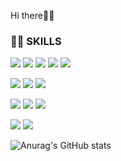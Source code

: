 Hi there🙋‍♀️ 


### 👩‍💻 SKILLS

<img src="https://img.shields.io/badge/python-181717?style=flat-square&logo=python&logoColor=blue"> <img src="https://img.shields.io/badge/c-00599C?style=flat-square&logo=c%2B%2B&logoColor=white"/> <img src="https://img.shields.io/badge/c++-00599C?style=flat-square&logo=c%2B%2B&logoColor=white"/>  <img src="https://img.shields.io/badge/html-E34F26?style=flat-square&logo=html5&logoColor=white"> <img src="https://img.shields.io/badge/JAVA-4479A1?style=flat-square&logo=JAVA&logoColor=red"/> 

<img src="https://img.shields.io/badge/OpenTSDB-47A248?style=flat-square&logo=OpenTSDB&logoColor=white"/> <img src="https://img.shields.io/badge/MySQL-4479A1?style=flat-square&logo=MySQL&logoColor=white"/> <img src="https://img.shields.io/badge/PostgreSQL-4479A1?style=flat-square&logo=PostgreSQL&logoColor=white"/> 

<img src="https://img.shields.io/badge/linux-FCC624?style=flat-square&logo=linux&logoColor=black"> <img src="https://img.shields.io/badge/Android-3DDC84?style=flat-square&logo=Android&logoColor=white"/> <img src="https://img.shields.io/badge/visual studio code-181717?style=flat-square&logo=visual studio code&logoColor=blue">

<img src="https://img.shields.io/badge/Amazon AWS-232F3E?style=flat-square&logo=Amazon%20AWS&logoColor=white"/> <img src="https://img.shields.io/badge/github-181717?style=flat-square&logo=github&logoColor=white">

![Anurag's GitHub stats](https://github-readme-stats.vercel.app/api?username=Seri-Jung&theme=pink&show_icons=true)
